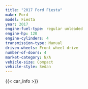 ```yaml
---
title: "2017 Ford Fiesta"
make: Ford
model: Fiesta
year: 2017
engine-fuel-type: regular unleaded
engine-hp: 120
engine-cylinders: 4
transmission-type: Manual
driven-wheels: Front wheel drive
number-of-doors: 4
market-category: N/A
vehicle-size: Compact
vehicle-style: Sedan
---
```


{{< car_info >}}
